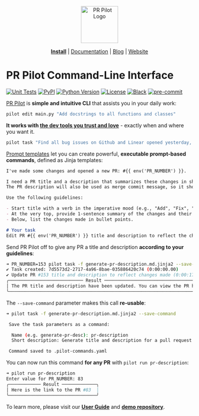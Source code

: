 <div align="center">
<img src="https://avatars.githubusercontent.com/ml/17635?s=140&v=" width="100" alt="PR Pilot Logo">
</div>

<p align="center">
  <a href="https://github.com/apps/pr-pilot-ai/installations/new"><b>Install</b></a> |
  <a href="https://docs.pr-pilot.ai">Documentation</a> |
  <a href="https://www.pr-pilot.ai/blog">Blog</a> |
  <a href="https://www.pr-pilot.ai">Website</a>
</p>


# PR Pilot Command-Line Interface
[![Unit Tests](https://github.com/PR-Pilot-AI/pr-pilot-cli/actions/workflows/unit_tests.yml/badge.svg)][tests]
[![PyPI](https://img.shields.io/pypi/v/pr-pilot-cli.svg)][pypi status]
[![Python Version](https://img.shields.io/pypi/pyversions/pr-pilot-cli)][pypi status]
[![License](https://img.shields.io/pypi/l/pr-pilot-cli)][license]
[![Black](https://img.shields.io/badge/code%20style-black-000000.svg)][black]
[![pre-commit](https://img.shields.io/badge/pre--commit-enabled-brightgreen?logo=pre-commit&logoColor=white)][pre-commit]
<br>

[pypi status]: https://pypi.org/project/pr-pilot-cli/
[tests]: https://github.com/PR-Pilot-AI/pr-pilot-cli/actions/workflows/unit_tests.yml
[codecov]: https://app.codecov.io/gh/magmax/python-inquirer
[pre-commit]: https://github.com/pre-commit/pre-commit
[black]: https://github.com/psf/black
[license]: https://github.com/PR-Pilot-AI/pr-pilot-cli/blob/main/LICENSE

[PR Pilot](https://docs.pr-pilot.ai) is **simple and intuitive CLI** that assists you in your daily work:

```bash
pilot edit main.py "Add docstrings to all functions and classes"
```

**It works with [the dev tools you trust and love](https://docs.pr-pilot.ai/integrations.html)** - exactly when and where you want it.

```bash
pilot task "Find all bug issues on Github and Linear opened yesterday, post them to #bugs-daily on Slack."
```

[Prompt templates](https://github.com/PR-Pilot-AI/pr-pilot-cli/tree/main/prompts) let you can create powerful,
**executable prompt-based commands**, defined as Jinja templates:

```markdown
I've made some changes and opened a new PR: #{{ env('PR_NUMBER') }}.

I need a PR title and a description that summarizes these changes in short, concise bullet points.
The PR description will also be used as merge commit message, so it should be clear and informative.

Use the following guidelines:

- Start title with a verb in the imperative mood (e.g., "Add", "Fix", "Update").
- At the very top, provide 1-sentence summary of the changes and their impact.
- Below, list the changes made in bullet points.

# Your task
Edit PR #{{ env('PR_NUMBER') }} title and description to reflect the changes made in this PR.
```

Send PR Pilot off to give any PR a title and description **according to your guidelines**:

```bash
➜ PR_NUMBER=153 pilot task -f generate-pr-description.md.jinja2 --save-command
✔ Task created: 7d5573d2-2717-4a96-8bae-035886420c74 (0:00:00.00)
✔ Update PR #153 title and description to reflect changes made (0:00:17.87)
╭──────────────────────────── Result ──────────────────────────────────────────╮
│ The PR title and description have been updated. You can view the PR here.    │
╰──────────────────────────────────────────────────────────────────────────────╯
```

The `--save-command` parameter makes this call **re-usable**:

```bash
➜ pilot task -f generate-pr-description.md.jinja2 --save-command

 Save the task parameters as a command:

  Name (e.g. generate-pr-desc): pr-description
  Short description: Generate title and description for a pull request

 Command saved to .pilot-commands.yaml
```

You can now run this command **for any PR** with `pilot run pr-description`:

```bash
➜ pilot run pr-description
Enter value for PR_NUMBER: 83
╭──────────── Result ─────────────╮
│ Here is the link to the PR #83  │
╰─────────────────────────────────╯
```

To learn more, please visit our **[User Guide](https://docs.pr-pilot.ai/user_guide.html)** and **[demo repository](https://github.com/PR-Pilot-AI/demo/tree/main)**.
